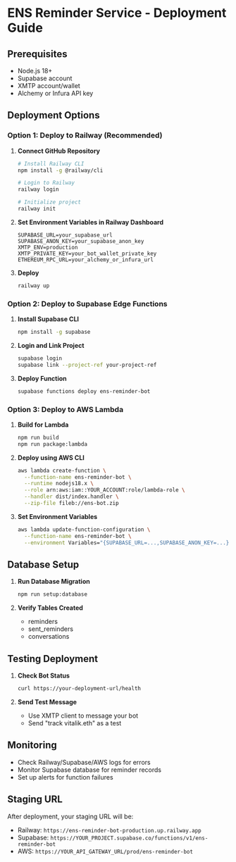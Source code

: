 # ENS Reminder Service - Deployment Guide

## Prerequisites

- Node.js 18+
- Supabase account
- XMTP account/wallet
- Alchemy or Infura API key

## Deployment Options

### Option 1: Deploy to Railway (Recommended)

1. **Connect GitHub Repository**
   ```bash
   # Install Railway CLI
   npm install -g @railway/cli
   
   # Login to Railway
   railway login
   
   # Initialize project
   railway init
   ```

2. **Set Environment Variables in Railway Dashboard**
   ```
   SUPABASE_URL=your_supabase_url
   SUPABASE_ANON_KEY=your_supabase_anon_key
   XMTP_ENV=production
   XMTP_PRIVATE_KEY=your_bot_wallet_private_key
   ETHEREUM_RPC_URL=your_alchemy_or_infura_url
   ```

3. **Deploy**
   ```bash
   railway up
   ```

### Option 2: Deploy to Supabase Edge Functions

1. **Install Supabase CLI**
   ```bash
   npm install -g supabase
   ```

2. **Login and Link Project**
   ```bash
   supabase login
   supabase link --project-ref your-project-ref
   ```

3. **Deploy Function**
   ```bash
   supabase functions deploy ens-reminder-bot
   ```

### Option 3: Deploy to AWS Lambda

1. **Build for Lambda**
   ```bash
   npm run build
   npm run package:lambda
   ```

2. **Deploy using AWS CLI**
   ```bash
   aws lambda create-function \
     --function-name ens-reminder-bot \
     --runtime nodejs18.x \
     --role arn:aws:iam::YOUR_ACCOUNT:role/lambda-role \
     --handler dist/index.handler \
     --zip-file fileb://ens-bot.zip
   ```

3. **Set Environment Variables**
   ```bash
   aws lambda update-function-configuration \
     --function-name ens-reminder-bot \
     --environment Variables="{SUPABASE_URL=...,SUPABASE_ANON_KEY=...}"
   ```

## Database Setup

1. **Run Database Migration**
   ```bash
   npm run setup:database
   ```

2. **Verify Tables Created**
   - reminders
   - sent_reminders
   - conversations

## Testing Deployment

1. **Check Bot Status**
   ```bash
   curl https://your-deployment-url/health
   ```

2. **Send Test Message**
   - Use XMTP client to message your bot
   - Send "track vitalik.eth" as a test

## Monitoring

- Check Railway/Supabase/AWS logs for errors
- Monitor Supabase database for reminder records
- Set up alerts for function failures

## Staging URL

After deployment, your staging URL will be:
- Railway: `https://ens-reminder-bot-production.up.railway.app`
- Supabase: `https://YOUR_PROJECT.supabase.co/functions/v1/ens-reminder-bot`
- AWS: `https://YOUR_API_GATEWAY_URL/prod/ens-reminder-bot`